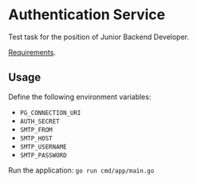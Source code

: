 # Authentication Service

Test task for the position of Junior Backend Developer.

[Requirements](https://incongruous-play-81d.notion.site/Test-task-BackDev-157fee6d41dd80c29924cadd95609ffd).

## Usage

Define the following environment variables:

- `PG_CONNECTION_URI`
- `AUTH_SECRET`
- `SMTP_FROM`
- `SMTP_HOST`
- `SMTP_USERNAME`
- `SMTP_PASSWORD`

Run the application: `go run cmd/app/main.go`
